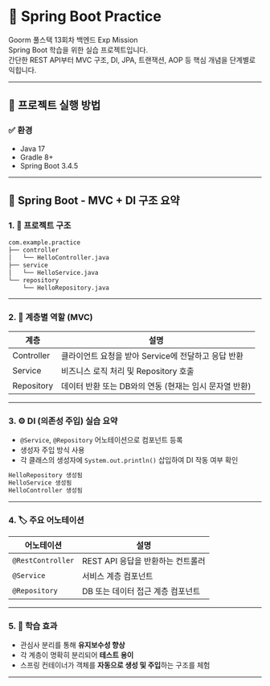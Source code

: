 # 🧪 Spring Boot Practice

Goorm 풀스택 13회차 백엔드 Exp Mission      
Spring Boot 학습을 위한 실습 프로젝트입니다.  
간단한 REST API부터 MVC 구조, DI, JPA, 트랜잭션, AOP 등 핵심 개념을 단계별로 익힙니다.

---

## 🚀 프로젝트 실행 방법

### ✅ 환경

- Java 17
- Gradle 8+
- Spring Boot 3.4.5


---

## 🧪 Spring Boot - MVC + DI 구조 요약

### 1. 📁 프로젝트 구조

```markdown
com.example.practice  
├── controller  
│   └── HelloController.java  
├── service  
│   └── HelloService.java  
└── repository  
    └── HelloRepository.java  
```

---

### 2. 🧱 계층별 역할 (MVC)

| 계층         | 설명                                                   |
|--------------|--------------------------------------------------------|
| Controller   | 클라이언트 요청을 받아 Service에 전달하고 응답 반환       |
| Service      | 비즈니스 로직 처리 및 Repository 호출                   |
| Repository   | 데이터 반환 또는 DB와의 연동 (현재는 임시 문자열 반환)    |

---

### 3. ⚙️ DI (의존성 주입) 실습 요약

- `@Service`, `@Repository` 어노테이션으로 컴포넌트 등록
- 생성자 주입 방식 사용
- 각 클래스의 생성자에 `System.out.println()` 삽입하여 DI 작동 여부 확인

```markdown
HelloRepository 생성됨
HelloService 생성됨
HelloController 생성됨
```

---

### 4. 🏷️ 주요 어노테이션

| 어노테이션        | 설명                                               |
|-------------------|----------------------------------------------------|
| `@RestController` | REST API 응답을 반환하는 컨트롤러                  |
| `@Service`        | 서비스 계층 컴포넌트                                |
| `@Repository`     | DB 또는 데이터 접근 계층 컴포넌트                   |

---

### 5. 🎯 학습 효과

- 관심사 분리를 통해 **유지보수성 향상**
- 각 계층이 명확히 분리되어 **테스트 용이**
- 스프링 컨테이너가 객체를 **자동으로 생성 및 주입**하는 구조를 체험

---